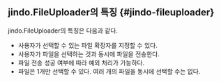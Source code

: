 ## jindo.FileUploader의 특징 {#jindo-fileuploader}

jindo.FileUploader의 특징은 다음과 같다.

* 사용자가 선택할 수 있는 파일 확장자를 지정할 수 있다.
* 사용자가 파일을 선택하는 것과 동시에 파일을 전송한다.
* 파일 전송 성공 여부에 따라 예외 처리가 가능하다.
* 파일은 1개만 선택할 수 있다. 여러 개의 파일을 동시에 선택할 수는 없다.
